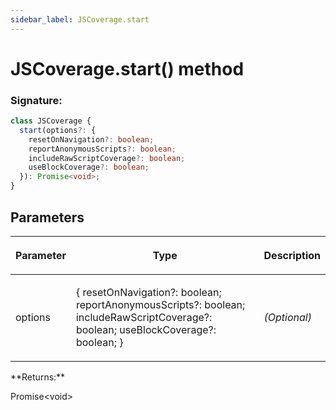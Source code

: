 ```yaml
---
sidebar_label: JSCoverage.start
---
```


# JSCoverage.start() method

### Signature:

```typescript
class JSCoverage {
  start(options?: {
    resetOnNavigation?: boolean;
    reportAnonymousScripts?: boolean;
    includeRawScriptCoverage?: boolean;
    useBlockCoverage?: boolean;
  }): Promise<void>;
}
```

## Parameters

<table><thead><tr><th>

Parameter

</th><th>

Type

</th><th>

Description

</th></tr></thead>
<tbody><tr><td>

options

</td><td>

&#123; resetOnNavigation?: boolean; reportAnonymousScripts?: boolean; includeRawScriptCoverage?: boolean; useBlockCoverage?: boolean; &#125;

</td><td>

_(Optional)_

</td></tr>
</tbody></table>
**Returns:**

Promise&lt;void&gt;
